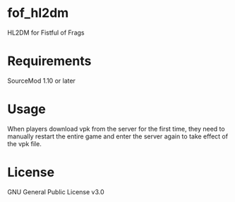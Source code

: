 # fof_hl2dm
HL2DM for Fistful of Frags

# Requirements
SourceMod 1.10 or later

# Usage
When players download vpk from the server for the first time, they need to manually restart the entire game and enter the server again to take effect of the vpk file.

# License
GNU General Public License v3.0
